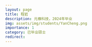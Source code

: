 ```yaml
---
layout: page
title: 程岩
description: 元橡科技，2024年毕业
img: assets/img/students/YanCheng.png
importance: 1
category: 已毕业硕士
redirect:
---
```

